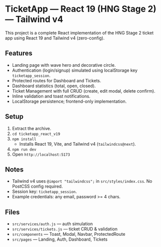 
# TicketApp — React 19 (HNG Stage 2) — Tailwind v4

This project is a complete React implementation of the HNG Stage 2 ticket app using React 19 and Tailwind v4 (zero-config).

## Features
- Landing page with wave hero and decorative circle.
- Authentication (login/signup) simulated using localStorage key `ticketapp_session`.
- Protected routes for Dashboard and Tickets.
- Dashboard statistics (total, open, closed).
- Ticket Management with full CRUD (create, edit modal, delete confirm).
- Inline validation and toast notifications.
- LocalStorage persistence; frontend-only implementation.

## Setup
1. Extract the archive.
2. `cd ticketapp_react_v19`
3. `npm install`
   - Installs React 19, Vite, and Tailwind v4 (`tailwindcss@next`).
4. `npm run dev`
5. Open `http://localhost:5173`

## Notes
- Tailwind v4 uses `@import "tailwindcss";` in `src/styles/index.css`. No PostCSS config required.
- Session key: `ticketapp_session`.
- Example credentials: any email, password >= 4 chars.

## Files
- `src/services/auth.js` — auth simulation
- `src/services/tickets.js` — ticket CRUD & validation
- `src/components` — Toast, Modal, Navbar, ProtectedRoute
- `src/pages` — Landing, Auth, Dashboard, Tickets
